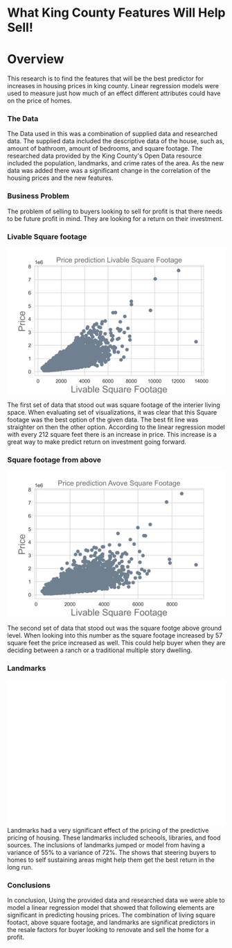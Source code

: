 # What King County Features Will Help Sell!




# Overview

This research is to find the features that will be the best predictor for increases in housing prices in king county. Linear regression models were used to measure just how much of an effect different attributes could have on the price of homes.

### The Data

The Data used in this was a combination of supplied data and researched data. The supplied data included the descriptive data of the house, such as, amount of bathroom, amount of bedrooms, and square footage. The researched data provided by the King County's Open Data resource included the population, landmarks, and crime rates of the area. As the new data was added there was a significant change in the correlation of the housing prices and the new features. 

### Business Problem

The problem of selling to buyers looking to sell for profit is that there needs to be future profit in mind. They are looking for a return on their investment. 

### Livable Square footage
![liveable_chart](./notebooks/images/liveable_chart.png)

The first set of data that stood out was square footage of the interier living space. When evaluating set of visualizations, it was clear that this Square footage was the best option of the given data. The best fit line was straighter on then the other option. According to the linear regression model with every 212 square feet there is an increase in price. This increase is a great way to make predict return on investment going forward.


### Square footage from above 
![Aboveliveable_chart](./notebooks/images/Aboveliveable_chart.png)

The second set of data that stood out was the square footge above ground level. When looking into this number as the square footage increased by 57 square feet the price increased as well. This could help buyer when they are deciding between a ranch or a traditional multiple story dwelling. 

### Landmarks 
![KC](./notebooks/images/kc_map.png)
Landmarks had a very significant effect of the pricing of the predictive pricing of housing. These landmarks included scheools, libraries, and food sources. The inclusions of landmarks jumped or model from having a variance of 55% to a variance of 72%. The shows that steering buyers to homes to self sustaining areas might help them get the best return in the long run.

### Conclusions

In conclusion, Using the provided data and researched data we were able to model a linear regression model that showed that following elements are significant in predicting housing prices. The combination of living square footact, above square footage, and landmarks are significat predictors in the resale factors for buyer looking to renovate and sell the home for a profit. 


